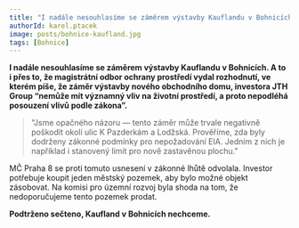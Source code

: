 ```yaml
---
title: "I nadále nesouhlasíme se záměrem výstavby Kauflandu v Bohnicích"
authorId: karel.ptacek
image: posts/bohnice-kaufland.jpg
tags: [Bohnice]
---
```


**I nadále nesouhlasíme se záměrem výstavby Kauflandu v Bohnicích. A to i přes to, že magistrátní odbor ochrany prostředí vydal rozhodnutí, ve kterém píše, že záměr výstavby nového obchodního domu, investora JTH Group “nemůže mít významný vliv na životní prostředí, a proto nepodléhá posouzení vlivů podle zákona”.**

>"Jsme opačného názoru — tento záměr může trvale negativně poškodit okolí ulic K Pazderkám a Lodžská. Prověříme, zda byly dodrženy zákonné podmínky pro nepožadování EIA. Jedním z nich je například i stanovený limit pro nově zastavěnou plochu."

MČ Praha 8 se proti tomuto usnesení v zákonné lhůtě odvolala. Investor potřebuje koupit jeden městský pozemek, aby bylo možné objekt zásobovat. Na komisi pro územní rozvoj byla shoda na tom, že nedoporučujeme tento pozemek prodat.

**Podtrženo sečteno, Kaufland v Bohnicích nechceme.**